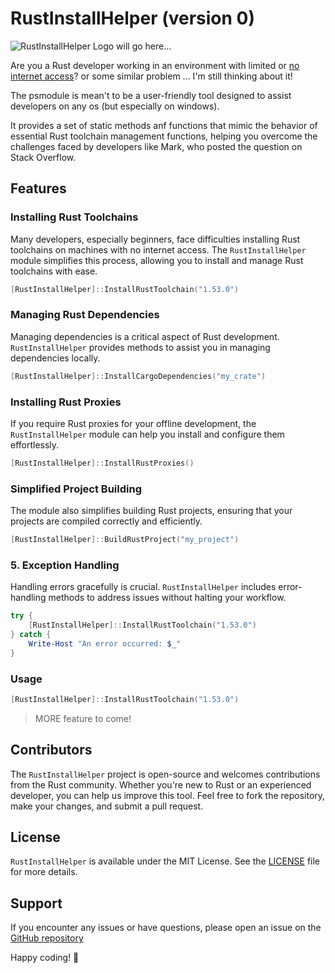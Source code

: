 # RustInstallHelper (version 0)

![RustInstallHelper Logo will go here...](rust_install_helper_logo.png)

Are you a Rust developer working in an environment with limited or [no internet access](https://users.rust-lang.org/t/developing-with-rust-offline/8679)? or some similar problem ... I'm still thinking about it!

The psmodule is mean't to be a user-friendly tool designed to assist developers on any os (but especially on windows).

It provides a set of static methods anf functions that mimic the behavior of essential Rust toolchain management functions, helping you overcome the challenges faced by developers like Mark, who posted the question on Stack Overflow.

## Features

### Installing Rust Toolchains

Many developers, especially beginners, face difficulties installing Rust toolchains on machines with no internet access. The `RustInstallHelper` module simplifies this process, allowing you to install and manage Rust toolchains with ease.

```powershell
[RustInstallHelper]::InstallRustToolchain("1.53.0")
```

### Managing Rust Dependencies

Managing dependencies is a critical aspect of Rust development. `RustInstallHelper` provides methods to assist you in managing dependencies locally.

```powershell
[RustInstallHelper]::InstallCargoDependencies("my_crate")
```

### Installing Rust Proxies

If you require Rust proxies for your offline development, the `RustInstallHelper` module can help you install and configure them effortlessly.

```powershell
[RustInstallHelper]::InstallRustProxies()
```

### Simplified Project Building

The module also simplifies building Rust projects, ensuring that your projects are compiled correctly and efficiently.

```powershell
[RustInstallHelper]::BuildRustProject("my_project")
```

### 5. Exception Handling

Handling errors gracefully is crucial. `RustInstallHelper` includes error-handling methods to address issues without halting your workflow.

```powershell
try {
    [RustInstallHelper]::InstallRustToolchain("1.53.0")
} catch {
    Write-Host "An error occurred: $_"
}
```

### Usage

```powershell
[RustInstallHelper]::InstallRustToolchain("1.53.0")
```

> MORE feature to come!

## Contributors

The `RustInstallHelper` project is open-source and welcomes contributions from the Rust community. Whether you're new to Rust or an experienced developer, you can help us improve this tool. Feel free to fork the repository, make your changes, and submit a pull request.

## License

`RustInstallHelper` is available under the MIT License. See the [LICENSE](LICENSE) file for more details.

## Support

If you encounter any issues or have questions, please open an issue on the [GitHub repository](https://github.com/alainQtec/RustInstallHelper)

Happy coding! 🦀
